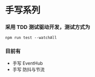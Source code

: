 # 手写系列

### 采用 TDD 测试驱动开发，测试方式为

```
npm run test --watchAll
```

### 目前有

- 手写 EventHub
- 手写 防抖与节流
